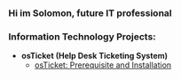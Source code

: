 ### Hi im Solomon, future IT professional

### Information Technology Projects:
- <b>osTicket (Help Desk Ticketing System)</b>
  - [osTicket: Prerequisite and Installation](https://github.com/Sburroughs2122/osTicket-prerequisites)


